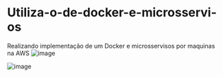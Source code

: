 # Utiliza-o-de-docker-e-microsservi-os
Realizando implementação de um Docker e microsservisos por maquinas na AWS
![image](https://user-images.githubusercontent.com/84422477/187095834-af8af841-4951-4dd3-a586-1323fce94967.png)

![image](https://user-images.githubusercontent.com/84422477/187095839-a76c2329-00f3-4374-be1a-598b35e846a9.png)
